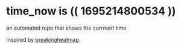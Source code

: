 # time_now is (( 1695214800534 ))

an automated repo that shows the currnent time

inspired by [breakingheatmap](https://github.com/breakingheatmap/breakingheatmap)